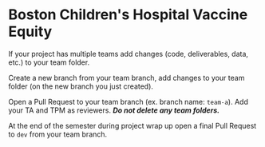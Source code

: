 # Boston Children's Hospital Vaccine Equity

If your project has multiple teams add changes (code, deliverables, data, etc.) to your team folder.

Create a new branch from your team branch, add changes to your team folder (on the new branch you just created).

Open a Pull Request to your team branch (ex. branch name: <code>team-a</code>). Add your TA and TPM as reviewers.  ***Do not delete any team folders.***

At the end of the semester during project wrap up open a final Pull Request to <code>dev</code> from your team branch. 


